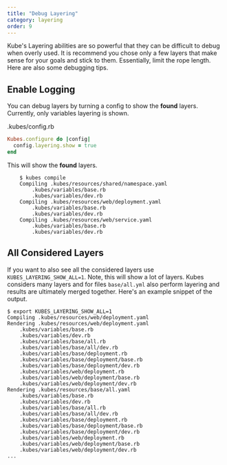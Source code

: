 ```yaml
---
title: "Debug Layering"
category: layering
order: 9
---
```


Kube's Layering abilities are so powerful that they can be difficult to debug when overly used.  It is recommend you chose only a few layers that make sense for your goals and stick to them. Essentially, limit the rope length. Here are also some debugging tips.

## Enable Logging

You can debug layers by turning a config to show the **found** layers. Currently, only variables layering is shown.

.kubes/config.rb

```ruby
Kubes.configure do |config|
  config.layering.show = true
end
```

This will show the **found** layers.

        $ kubes compile
        Compiling .kubes/resources/shared/namespace.yaml
            .kubes/variables/base.rb
            .kubes/variables/dev.rb
        Compiling .kubes/resources/web/deployment.yaml
            .kubes/variables/base.rb
            .kubes/variables/dev.rb
        Compiling .kubes/resources/web/service.yaml
            .kubes/variables/base.rb
            .kubes/variables/dev.rb

## All Considered Layers

If you want to also see all the considered layers use `KUBES_LAYERING_SHOW_ALL=1`. Note, this will show a lot of layers. Kubes considers many layers and for files `base/all.yml` also perform layering and results are ultimately merged together. Here's an example snippet of the output.

    $ export KUBES_LAYERING_SHOW_ALL=1
    Compiling .kubes/resources/web/deployment.yaml
    Rendering .kubes/resources/web/deployment.yaml
        .kubes/variables/base.rb
        .kubes/variables/dev.rb
        .kubes/variables/base/all.rb
        .kubes/variables/base/all/dev.rb
        .kubes/variables/base/deployment.rb
        .kubes/variables/base/deployment/base.rb
        .kubes/variables/base/deployment/dev.rb
        .kubes/variables/web/deployment.rb
        .kubes/variables/web/deployment/base.rb
        .kubes/variables/web/deployment/dev.rb
    Rendering .kubes/resources/base/all.yaml
        .kubes/variables/base.rb
        .kubes/variables/dev.rb
        .kubes/variables/base/all.rb
        .kubes/variables/base/all/dev.rb
        .kubes/variables/base/deployment.rb
        .kubes/variables/base/deployment/base.rb
        .kubes/variables/base/deployment/dev.rb
        .kubes/variables/web/deployment.rb
        .kubes/variables/web/deployment/base.rb
        .kubes/variables/web/deployment/dev.rb
    ...
